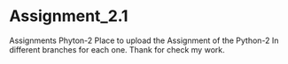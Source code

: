 # Assignment_2.1
Assignments Phyton-2
Place to upload the Assignment of the Python-2
In different branches for each one.
Thank for check my work.



